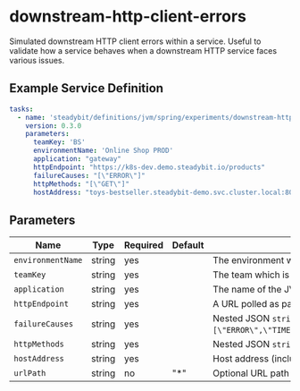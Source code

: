 # downstream-http-client-errors

Simulated downstream HTTP client errors within a service. Useful to validate how a service behaves when a downstream HTTP service faces various issues.

## Example Service Definition

```yaml
tasks:
  - name: 'steadybit/definitions/jvm/spring/experiments/downstream-http-client-errors'
    version: 0.3.0
    parameters:
      teamKey: 'BS'
      environmentName: 'Online Shop PROD'
      application: "gateway"
      httpEndpoint: "https://k8s-dev.demo.steadybit.io/products"
      failureCauses: "[\"ERROR\"]"
      httpMethods: "[\"GET\"]"
      hostAddress: "toys-bestseller.steadybit-demo.svc.cluster.local:8081"
```

## Parameters

| Name                  | Type   | Required | Default        | Description                                                                                                          |
|-----------------------|--------|----------|----------------|----------------------------------------------------------------------------------------------------------------------|
| `environmentName`     | string | yes      |                | The environment which is used for the experiment                                                                     |
| `teamKey`             | string | yes      |                | The team which is used for the experiment                                                                            |
| `application`         | string | yes      |                | The name of the JVM application for which HTTP client errors should be simulated.                                    |
| `httpEndpoint`        | string | yes      |                | A URL polled as part of the experiment. Should point to the JVM referenced through `application`. This URL should result in a downstream HTTP client call. |
| `failureCauses`       | string | yes      |                | Nested JSON `string[]` indicating what type of HTTP client errors should be simulated. Supported values: `[\"ERROR\",\"TIMEOUT\",\"HTTP_500\",\"HTTP_502\",\"HTTP_503\",\"HTTP_504\",\"HTTP_5XX\",\"HTTP_400\",\"HTTP_403\",\"HTTP_404\",\"HTTP_429\",\"HTTP_4XX\"]`. |
| `httpMethods`         | string | yes      |                | Nested JSON `string[]` describing which HTTP client calls should receive simulated errors. |
| `hostAddress`         | string | yes      |                | Host address (including port if a port is defined in code) to describe which HTTP client calls should receive simulated errors.   |
| `urlPath`             | string | no       | "*"            | Optional URL path segment to restrict which HTTP client calls should receive simulated errors..  |